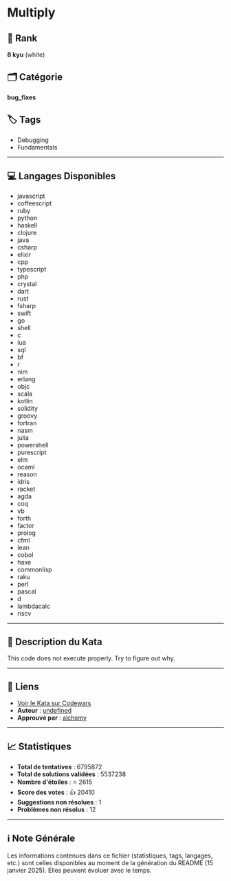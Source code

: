 # Multiply

## 🏅 Rank
**8 kyu** (white)

## 🗂️ Catégorie
**bug_fixes**

## 🏷️ Tags
- Debugging
- Fundamentals

---

## 💻 Langages Disponibles
- javascript
- coffeescript
- ruby
- python
- haskell
- clojure
- java
- csharp
- elixir
- cpp
- typescript
- php
- crystal
- dart
- rust
- fsharp
- swift
- go
- shell
- c
- lua
- sql
- bf
- r
- nim
- erlang
- objc
- scala
- kotlin
- solidity
- groovy
- fortran
- nasm
- julia
- powershell
- purescript
- elm
- ocaml
- reason
- idris
- racket
- agda
- coq
- vb
- forth
- factor
- prolog
- cfml
- lean
- cobol
- haxe
- commonlisp
- raku
- perl
- pascal
- d
- lambdacalc
- riscv

---

## 📜 Description du Kata

This code does not execute properly. Try to figure out why.

---

## 🔗 Liens
- [Voir le Kata sur Codewars](https://www.codewars.com/kata/50654ddff44f800200000004)
- **Auteur** : [undefined](undefined)
- **Approuvé par** : [alchemy](https://www.codewars.com/users/alchemy)

---

## 📈 Statistiques
- **Total de tentatives** : 6795872
- **Total de solutions validées** : 5537238
- **Nombre d'étoiles** : ⭐ 2615
- **Score des votes** : 👍 20410
- **Suggestions non résolues** : 1
- **Problèmes non résolus** : 12

---

## ℹ️ Note Générale
Les informations contenues dans ce fichier (statistiques, tags, langages, etc.) sont celles disponibles au moment de la génération du README (15 janvier 2025). Elles peuvent évoluer avec le temps.
